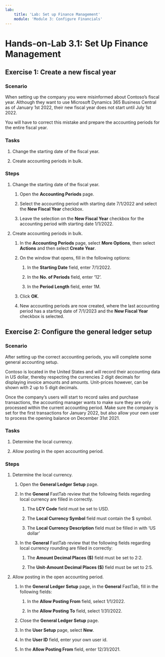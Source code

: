 ```yaml
---
lab:
    title: 'Lab: Set up Finance Management'
    module: 'Module 3: Configure Financials'
---
```


Hands-on-Lab 3.1: Set Up Finance Management
===========================================

Exercise 1: Create a new fiscal year
------------------------------------

### Scenario

When setting up the company you were misinformed about Contoso’s fiscal year.
Although they want to use Microsoft Dynamics 365 Business Central as of January
1st 2022, their new fiscal year does not start until July 1st 2022.

You will have to correct this mistake and prepare the accounting periods for the
entire fiscal year.

### Tasks

1.  Change the starting date of the fiscal year.

2.  Create accounting periods in bulk.

### Steps

1.  Change the starting date of the fiscal year.

    1.  Open the **Accounting Periods** page.

    2.  Select the accounting period with starting date 7/1/2022 and select the
        **New Fiscal Year** checkbox.

    3.  Leave the selection on the **New Fiscal Year** checkbox for the
        accounting period with starting date 1/1/2022.

2.  Create accounting periods in bulk.

    1.  In the **Accounting Periods** page, select **More Options**, then select **Actions** and then select
        **Create Year**.

    2.  On the window that opens, fill in the following options:

        1.  In the **Starting Date** field, enter 7/1/2022.

        2.  In the **No. of Periods** field, enter ‘12’.

        3.  In the **Period Length** field, enter 1M.

    3.  Click **OK**.

    4.  New accounting periods are now created, where the last accounting period
        has a starting date of 7/1/2023 and the **New Fiscal Year** checkbox is
        selected.

Exercise 2: Configure the general ledger setup
----------------------------------------------

### Scenario

After setting up the correct accounting periods, you will complete some general
accounting setup.

Contoso is located in the United States and will record their accounting data in
US dollar, thereby respecting the currencies 2 digit decimals for displaying
invoice amounts and amounts. Unit-prices however, can be shown with 2 up to 5
digit decimals.

Once the company’s users will start to record sales and purchase transactions,
the accounting manager wants to make sure they are only processed within the
current accounting period. Make sure the company is set for the first
transactions for January 2022, but also allow your own user to process the
opening balance on December 31st 2021.

### Tasks

1.  Determine the local currency.

2.  Allow posting in the open accounting period.

### Steps

1.  Determine the local currency.

    1.  Open the **General Ledger Setup** page.

    2.  In the **General** FastTab review that the following fields regarding
        local currency are filled in correctly.

        1.  The **LCY Code** field must be set to USD.

        2.  The **Local Currency Symbol** field must contain the $ symbol.

        3.  The **Local Currency Description** field must be filled in with ‘US
            dollar’

    3.  In the **General** FastTab review that the following fields regarding
        local currency rounding are filled in correctly:

        1.  The **Amount Decimal Places ($)** field must be set to 2:2.

        2.  The **Unit-Amount Decimal Places ($)** field must be set to 2:5.

2.  Allow posting in the open accounting period.

    1.  In the **General Ledger Setup** page, in the **General** FastTab, fill
        in the following fields:

        1.  In the **Allow Posting From** field, select 1/1/2022.

        2.  In the **Allow Posting To** field, select 1/31/2022.

    2.  Close the **General Ledger Setup** page.

    3.  In the **User Setup** page, select **New**.

    4.  In the **User ID** field, enter your own user id.

    5.  In the **Allow Posting From** field, enter 12/31/2021.

